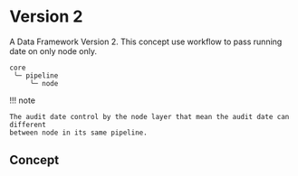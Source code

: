 # Version 2

A Data Framework Version 2. This concept use workflow to pass running date on only
node only.

```text
core
 ╰─ pipeline
     ╰─ node
```

!!! note

    The audit date control by the node layer that mean the audit date can different
    between node in its same pipeline.

## Concept

